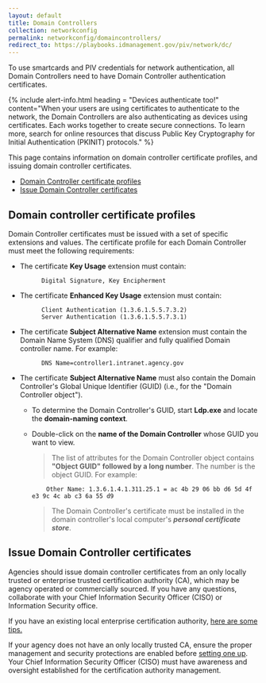 ```yaml
---
layout: default
title: Domain Controllers
collection: networkconfig
permalink: networkconfig/domaincontrollers/
redirect_to: https://playbooks.idmanagement.gov/piv/network/dc/
---
```


To use smartcards and PIV credentials for network authentication, all Domain Controllers need to have Domain Controller authentication certificates.

{% include alert-info.html heading = "Devices authenticate too!" content="When your users are using certificates to authenticate to the network, the Domain Controllers are also authenticating as devices using certificates. Each works together to create secure connections. To learn more, search for online resources that discuss Public Key Cryptography for Initial Authentication (PKINIT) protocols." %}

This page contains information on domain controller certificate profiles, and issuing domain controller certificates.

- [Domain Controller certificate profiles](#domain-controller-certificate-profiles)
- [Issue Domain Controller certificates](#issue-domain-controller-certificates)

## Domain controller certificate profiles

Domain Controller certificates must be issued with a set of specific extensions and values.  The certificate profile for each Domain Controller must meet the following requirements:

- The certificate **Key Usage** extension must contain:

            Digital Signature, Key Encipherment

- The certificate **Enhanced Key Usage** extension must contain:

            Client Authentication (1.3.6.1.5.5.7.3.2)
            Server Authentication (1.3.6.1.5.5.7.3.1)

- The certificate **Subject Alternative Name** extension must contain the Domain Name System (DNS) qualifier and fully qualified Domain controller name.  For example:

            DNS Name=controller1.intranet.agency.gov

- The certificate **Subject Alternative Name** must also contain the Domain Controller's Global Unique Identifier (GUID) (i.e., for the "Domain Controller object"). 

  * To determine the Domain Controller's GUID, start **Ldp.exe** and locate the **domain-naming context**. 
  * Double-click on the **name of the Domain Controller** whose GUID you want to view.
  
    > The list of attributes for the Domain Controller object contains **"Object GUID" followed by a long number**. The number is the object GUID. For example:

            Other Name: 1.3.6.1.4.1.311.25.1 = ac 4b 29 06 bb d6 5d 4f e3 9c 4c ab c3 6a 55 d9

    > The Domain Controller's certificate must be installed in the domain controller's local computer's **_personal certificate store_**.

## Issue Domain Controller certificates

Agencies should issue domain controller certificates from an only locally trusted or enterprise trusted certification authority (CA), which may be agency operated or commercially sourced. If you have any questions, collaborate with your Chief Information Security Officer (CISO) or Information Security office.

If you have an existing local enterprise certification authority, [here are some tips.]({{site.baseurl}}/networkconfig/localca/#configure-certificate-template-for-domain-controller)

If your agency does not have an only locally trusted CA, ensure the proper management and security protections are enabled before [setting one up]({{site.baseurl}}/networkconfig/localca/). Your Chief Information Security Officer (CISO) must have awareness and oversight established for the certification authority management.
